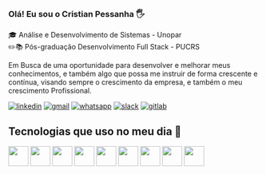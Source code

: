 ### Olá! Eu sou o Cristian Pessanha 🖐️

🎓 Análise e Desenvolvimento de Sistemas - Unopar <br>
✏️📚 Pós-graduação Desenvolvimento Full Stack - PUCRS

Em Busca de uma oportunidade para desenvolver e melhorar meus conhecimentos, e também algo que possa me instruir de forma crescente e contínua, visando sempre o crescimento da empresa, e também o meu crescimento Profissional.


[![linkedin](https://img.shields.io/badge/LinkedIn-0077B5?style=for-the-badge&logo=linkedin&logoColor=white)](https://www.linkedin.com/in/cristian-pessanha-1b84a0231/)
[![gmail](https://img.shields.io/badge/Gmail-D14836?style=for-the-badge&logo=gmail&logoColor=white)](https://mail.google.com/mail/u/cristianpl4y@gmail.com)
[![whatsapp](https://img.shields.io/badge/WhatsApp-25D366?style=for-the-badge&logo=whatsapp&logoColor=white)](https://api.whatsapp.com/send?phone=5555997101586&text=Ol%C3%A1%2C%20vim%20do%20seu%20github!)
[![slack](https://img.shields.io/badge/Slack-4A154B?style=for-the-badge&logo=slack&logoColor=white)](https://acmeco.slack.com/team/U024PD5HX6Z)
[![gitlab](https://img.shields.io/badge/GitLab-330F63?style=for-the-badge&logo=gitlab&logoColor=white)](https://gitlab.com/cristian.silva1)


## Tecnologias que uso no meu dia 🚀
<div style="display: inline_block">
  <img style='width:40px; height:40px; ' src="https://cdn.jsdelivr.net/gh/devicons/devicon/icons/html5/html5-original.svg" />
  <img style='width:40px; height:40px; ' src="https://cdn.jsdelivr.net/gh/devicons/devicon/icons/css3/css3-original.svg" />
  <img style='width:40px; height:40px; ' src="https://cdn.jsdelivr.net/gh/devicons/devicon/icons/javascript/javascript-original.svg" />
  <img style='width:40px; height:40px; ' src="https://cdn.jsdelivr.net/gh/devicons/devicon/icons/php/php-plain.svg" />
  <img style='width:40px; height:40px; ' src="https://cdn.jsdelivr.net/gh/devicons/devicon/icons/mysql/mysql-original.svg" />
  <img style='width:40px; height:40px; ' src="https://cdn.jsdelivr.net/gh/devicons/devicon/icons/postgresql/postgresql-plain.svg" />
  <img style='width:40px; height:40px; ' src="https://cdn.jsdelivr.net/gh/devicons/devicon/icons/laravel/laravel-plain.svg" />
  <img style='width:40px; height:40px; ' src="https://cdn.jsdelivr.net/gh/devicons/devicon/icons/bootstrap/bootstrap-plain.svg" />
  <img style='width:40px; height:40px; ' src="https://cdn.jsdelivr.net/gh/devicons/devicon/icons/jquery/jquery-plain.svg" />
</div> 



